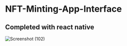 # NFT-Minting-App-Interface
Completed with react native
---
![Screenshot (102)](https://user-images.githubusercontent.com/110984357/220888252-ec9063ae-797b-42e7-a882-fe2405b7bb3b.png)
